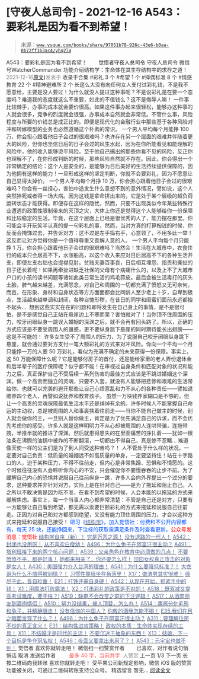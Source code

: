 # [守夜人总司令] - 2021-12-16 A543：要彩礼是因为看不到希望！

> 来源：[`www.yuque.com/books/share/97051b78-926c-43e6-b0aa-0b72ff163ac4/yhq2lq`](https://www.yuque.com/books/share/97051b78-926c-43e6-b0aa-0b72ff163ac4/yhq2lq)

<ne-p id="520f42f3293818f927861ebbd5b15da4_p_0" data-lake-id="520f42f3293818f927861ebbd5b15da4_p_0"><ne-text id="u7f463f7b" style="color: rgb(51, 51, 51);">A543：要彩礼是因为看不到希望！</ne-text></ne-p> <ne-p id="92befef3d871a8d575fbdc36c60fd685" data-lake-id="92befef3d871a8d575fbdc36c60fd685"><ne-text id="u0bb90424" ne-fontsize="12" style="color: rgb(255, 255, 255);">原创</ne-text><ne-text id="ucaa8289c" ne-fontsize="14">觉悟者</ne-text><ne-text id="u64b91270" ne-fontsize="14">守夜人总司令</ne-text></ne-p> <ne-p id="ff49f77e297364458f021c7300b9b60a" data-lake-id="ff49f77e297364458f021c7300b9b60a"><ne-text id="ufe2fb1b7" ne-fontsize="14" ne-bold="true" style="color: rgb(51, 51, 51);">守夜人总司令</ne-text></ne-p> <ne-p id="9431bc05587bb15a6e8cbd6281ba955b" data-lake-id="9431bc05587bb15a6e8cbd6281ba955b"><ne-text id="ue8848a59" ne-fontsize="14" style="color: rgb(51, 51, 51);">微信号</ne-text><ne-text id="u5c378a6e" ne-fontsize="14" style="color: rgb(51, 51, 51);">WatcherCommander</ne-text></ne-p> <ne-p id="cd2e84b74c77976a8b126d7127df92e1" data-lake-id="cd2e84b74c77976a8b126d7127df92e1"><ne-text id="ucfdc1526" ne-fontsize="14" style="color: rgb(51, 51, 51);">功能介绍</ne-text><ne-text id="udee5e49e" ne-fontsize="14" style="color: rgb(51, 51, 51);">结构学：生命体在其生存结构中的求存之道！</ne-text></ne-p> <ne-p id="88f7295af10b0e9f705ee5c1059a18a0" data-lake-id="88f7295af10b0e9f705ee5c1059a18a0"><ne-text id="u2d3628a6" style="color: rgb(140, 140, 140);">2021-12-16</ne-text>[<ne-text id="u6bbcee26" ne-fontsize="14">原文</ne-text>](https://mp.weixin.qq.com/s?__biz=MzAxNDk1NjI2Mw==&mid=2247487627&idx=1&sn=0a618f46844c1398338dbe51a952427a&chksm=9b8a3303acfdba151f21b7e0328cf72dbe95e65ef3860dd8d6ae7624dec79a82b61a4bfeb4be#rd))<ne-text id="u147639bc" ne-fontsize="14" style="color: rgb(140, 140, 140);">发表于</ne-text></ne-p> <ne-p id="e598ba50a86a4ea91e8fead69fd240e2" data-lake-id="e598ba50a86a4ea91e8fead69fd240e2"><ne-text id="udf661ccc" style="color: rgb(51, 51, 51);">收录于合集</ne-text></ne-p> <ne-p id="61b69f59f242a92765fdcd705045f2fc" data-lake-id="61b69f59f242a92765fdcd705045f2fc"><ne-text id="u01c20cc3" style="color: rgb(51, 51, 51);">#彩礼 3 个</ne-text></ne-p> <ne-p id="83640d72063d67612a2e4cd68e47284d" data-lake-id="83640d72063d67612a2e4cd68e47284d"><ne-text id="ubcc5dafb" style="color: rgb(51, 51, 51);">#希望 1 个</ne-text></ne-p> <ne-p id="fbc080e0dc9beb3be9f245490dc8b7a1" data-lake-id="fbc080e0dc9beb3be9f245490dc8b7a1"><ne-text id="ue8082832" style="color: rgb(51, 51, 51);">#择偶标准 8 个</ne-text></ne-p> <ne-p id="442581bbf6152597799b83eb4a1a6be7" data-lake-id="442581bbf6152597799b83eb4a1a6be7"><ne-text id="u35d94914" style="color: rgb(51, 51, 51);">#情感教育 22 个</ne-text></ne-p> <ne-p id="82bef08c3ea34dc098f66f891c392062" data-lake-id="82bef08c3ea34dc098f66f891c392062"><ne-text id="u9c156f22" style="color: rgb(51, 51, 51);">#精神避难所 2 个</ne-text></ne-p> <ne-p id="5022d08d0a3871c3441c47f7abbe8975" data-lake-id="5022d08d0a3871c3441c47f7abbe8975"><ne-text id="u17b0f5ce" style="color: rgb(51, 51, 51);">长这么大没有向任何女人支付过彩礼钱，不是我不愿意给，主要是没人要过！为什么就没人提过这种事呢？不是说彩礼是在要一个态度吗？难道我的态度就这么不重要，如此的不值钱么？这不是侮辱人嘛！</ne-text></ne-p> <ne-p id="d489bf9170d1e96d18f1dc696241adb6" data-lake-id="d489bf9170d1e96d18f1dc696241adb6"><ne-text id="ued5bdae0" style="color: rgb(51, 51, 51);">一件事比较棘手，办事的成本就会要价很高。如果这件事办起来很轻松，能够办这种事的人就会很多，竞争的烈度就会很强，办事成本自然就会非常低。不管什么事，风险程度与所要的价钱总是成正比的。即便是现代化的金融行业中那些基于各种风险对冲和转嫁模型的业务也必然遵循这个朴素的常识。</ne-text></ne-p> <ne-p id="3b4421a76970e048997da4f17c79aecc" data-lake-id="3b4421a76970e048997da4f17c79aecc"><ne-text id="ud800e32f" style="color: rgb(51, 51, 51);">一个男人平均每个月能挣 100 万，你会担心跟着他日子会过的很艰难吗？也许存在另一个层面的艰难并伴随着更大的风险，但你也坚信日后的日子会过的风生水起，因为在你所能看见和能理解的风险中，他的收入能够烫平风险。至于他自己搞出的那些你看不见的风险，反正你也理解不了，在你形成判断的时候，那些风险自然就不存在。因此，你会得出一个非常确定的结论：这个人是安全的，是能够为日后美好的生活持续提供保障的，因为他拥有这样的能力！一旦形成这样的坚定判断，你就不会要彩礼，因为不愿意让自己显得太掉价。</ne-text></ne-p> <ne-p id="18ea1e7524eea0e3fbadc27cf906ca42" data-lake-id="18ea1e7524eea0e3fbadc27cf906ca42"><ne-text id="uf942fc66" style="color: rgb(51, 51, 51);">一个男人平均每个月挣 10 万，你会担心跟着他日子会过的很艰难吗？你会有一丝担心，害怕中途发生什么意想不到的意外情况，譬如说，这个人突然猝死或者得一场大病。因为这钱是拿命拼出来的，它是处于某个层级的超负荷运转状态才能获得。即便存在这样的隐忧，然而，只要不出现类似今年某些特殊行业遭遇的政策性限制带来的灭顶之灾，大体上你还是觉得这个人能够给你一份保障和比较稳定的生活。毕竟，在这个层面上已经是很优秀的人了，能力摆在那里。你可能会半开玩笑半认真的提一句彩礼的事，然而，当对方真的打算掏钱的时候，你反而会掩饰过去，并告诉对方：这不过是左手捣右手，心意领了，不用多此一举！这反而让对方觉得你是一个值得尊重又善解人意的人。</ne-text></ne-p> <ne-p id="9a40db423f7cc4864582076dfe2514d8" data-lake-id="9a40db423f7cc4864582076dfe2514d8"><ne-text id="u1fd303ee" style="color: rgb(51, 51, 51);">一个男人平均每个月只能挣 1 万，你会担心跟着他日子会过的很艰难吗？当然会！生活在大城市中，衣食住行的成本只会居高不下，水涨船高，以这个收入来应对日后居高不下的各种生活开支，即便左支右绌也会提襟见肘。贫贱夫妻百事哀，日后相互埋怨、指责和撕扯的日子还长着呢！如果再牵扯进缺乏社保的父母有个病痛什么的，以及上不了大城市户口的小孩的读书问题等诸如此类日常生活的鸡毛蒜皮。最后会被生活毒打的灰头土脸，脾气越来越差，充满怨念，对自己和周围的一切都充满了愤怒又无可奈何，而且，在形象、身材和自身状态等方方面面都会比同龄人至少老上十岁，自卑到极点，生活越来越单调和封闭，各种自愧形秽，在昔日的同学和闺蜜们面前永远都抬不起头… </ne-text></ne-p> <ne-p id="062700b523ba237fb41cfbcfd5555087" data-lake-id="062700b523ba237fb41cfbcfd5555087"><ne-text id="u422b17e1" style="color: rgb(51, 51, 51);">想到这些实实在在的问题和即将发生在自己身上的事情，是不是很可怕，是不是感觉自己正站在悬崖边上不寒而栗？害怕就对了！当你顶不住周围的压力，咬牙闭眼纵身一跳误入婚姻的深渊之后，就不会再有回头路了。所以，正确的方式应该是不要受周围人的蛊惑，更不要纵身跳下悬崖的同时期待能长出翅膀——这是不可能的！</ne-text></ne-p> <ne-p id="9a335053758aac521e4ad3b30c6fce27" data-lake-id="9a335053758aac521e4ad3b30c6fce27"><ne-text id="u1ff1d3b7" style="color: rgb(51, 51, 51);">许多女生受不了周围人的压力，为了说服自己咬牙闭眼纵身跳下悬崖，就会通过要对方支付一笔大额彩礼的方式来对冲风险。你向一个平均一个月只能挣一万的人要 50 万彩礼，看似为充满不确定的未来获得一份保障。事实上，这 50 万能保障什么呢？它是能够付房子的首付，还是能给家里的老人弄份退休金和后半辈子的医疗保障呢？似乎都不能！在审视过自身条件和匹配对象的状况和能力之后，真正保护自己不受后续一系列伤害的最佳方式应该是不跳进婚姻这个深渊。做一个高贵而独立的灵魂，只要不入套，就没有人能够把悲惨和艰难的生活带给你。也就可以完美的避开那些让自己心烦意乱和力不从心的各种责任——譬如说赡养四个老人，再譬如说抚养和教育孩子。</ne-text></ne-p> <ne-p id="c80f3fce26a2493b8e09daa9ddf614db" data-lake-id="c80f3fce26a2493b8e09daa9ddf614db"><ne-text id="uc91c6096" style="color: rgb(51, 51, 51);">虽然一万块钱养家糊口是不够的，但让一个高贵的灵魂保障最低生活水平还是绰绰有余的。许多时候人不能掌握自己命运的主动权，总是被周围的人和事裹挟着往前走——当你不能自己做主的时候，别人就会做你的主，一旦别人替你做主，肯定是为了优先满足自己的诉求，而不会优先考虑你的感受。许多人就是这样明明力不从心却被周围的人连哄带骗，连拖带拽，半推半就的推进了深渊。然后就患得患失的在里面痛苦的挣扎着——犹如一根油条在沸腾的油锅中被炸的不断翻滚，一切都由不得自己，真是惨不忍睹… 难道像天使一样的公主们是为了到人间受这种苦吗？！</ne-text></ne-p> <ne-p id="9304bb3611ed332d2029a95a42d5427a" data-lake-id="9304bb3611ed332d2029a95a42d5427a"><ne-text id="u32f66b11" style="color: rgb(51, 51, 51);">人不管处于什么样的状况，一定要对自己负责：低质量的婚姻远不如高质量的单身，一定要坚持住！站在十字路口的人，迫于某种压力，不得不往前走，但内心是非常焦躁、恐惧和不情愿的。这个时候往往没有人会聆听你内心的不安，只会催促你不要慢吞吞的止步不前。为了缓解自己内心的恐惧并说服自己往前纵身一跳，许多人会向外界提出一个过分的要求，这种要求并非针对对方，实际上是在针对自己——是为了拖延和阻止自己。人之所以不敢决策是因为吃不准，在看不到希望的时候，人会本能的以拖延的方式来缓解焦虑。</ne-text><ne-text id="ub020dd02" ne-bold="true" style="color: rgb(51, 51, 51);">事实上，每一个当事人内心都非常清楚：不管是自己还是对方，只要有一方能够让自己看到希望，都无需以索要巨额彩礼的方式来拖延和说服自己往前走。正因为对自己和对方都感到绝望，又没有能力顶住周围的压力，才会以这种方式来拖延和说服自己接受！</ne-text></ne-p> <ne-p id="1fed6d6d689557619cf7bb4837df1622" data-lake-id="1fed6d6d689557619cf7bb4837df1622"><ne-text id="u8c6d43e3" ne-bold="true" style="color: rgb(0, 82, 255);">研习《</ne-text>[<ne-text id="u2406dbf8" ne-bold="true" style="color: rgb(87, 107, 149);">结构学</ne-text>](https://mp.weixin.qq.com/mp/appmsgalbum?action=getalbum&album_id=1318317199878225920&__biz=MzAxNDk1NjI2Mw==#wechat_redirect)<ne-text id="u8bfb8e93" ne-bold="true" style="color: rgb(0, 82, 255);">》，加入觉悟社：付费和不公开内容都有，每天 25 块，还能挣回来，下注标的获取需满足条件及时查看更新。</ne-text><ne-text id="uad129789" ne-bold="true" style="color: rgb(255, 0, 0);">公众号发消息：觉悟社</ne-text></ne-p>  <ne-p id="6dffa1818374a90ab9ef318f619b7128" data-lake-id="6dffa1818374a90ab9ef318f619b7128"><ne-card data-card-name="image" data-card-type="inline" id="PEqLm" data-event-boundary="card" style="color: rgb(51, 51, 51);"><ne-p id="e11d3286a3ff050127663f6f2ba72a00" data-lake-id="e11d3286a3ff050127663f6f2ba72a00">[<ne-text id="u3d661010" ne-bold="true" style="color: rgb(87, 107, 149);">结构学自序（新）！</ne-text>](http://mp.weixin.qq.com/s?__biz=MzIzMDYwOTM0Mg==&mid=2247485283&idx=1&sn=aa2b8554b8e5040f8f959636feaa06a3&chksm=e8b19fb2dfc616a430aa381b8da0815311244e694a69809cd92d0602ac34cfe5f1f419b3745e&scene=21#wechat_redirect)</ne-p> <ne-p id="c9b11ca3666a0b91f7afd8c2f8ca9de3" data-lake-id="c9b11ca3666a0b91f7afd8c2f8ca9de3">[<ne-text id="u0606848a" style="color: rgb(87, 107, 149);">穷是万恶之源！</ne-text>](http://mp.weixin.qq.com/s?__biz=MzAxNDk1NjI2Mw==&mid=2247483823&idx=1&sn=e54ebe9891b302dc0bf1815c76ccf8b7&chksm=9b8a2227acfdab31a05e273addd9159d4b8263d58d3c58bf214841c8189157519719c3427306&scene=21#wechat_redirect)</ne-p> <ne-p id="fa16b766afd49eda11e3f73f5539b23e" data-lake-id="fa16b766afd49eda11e3f73f5539b23e">[<ne-text id="u17d0d09f" style="color: rgb(87, 107, 149);">没有退路的一代人！</ne-text>](http://mp.weixin.qq.com/s?__biz=MzAxNDk1NjI2Mw==&mid=2247486533&idx=1&sn=a0d5cce0656aad467148e0642eb85a00&chksm=9b8a2fcdacfda6db79857186e953a089baf1fb678b2b071cf101c5a26e7fb9768474c94243ca&scene=21#wechat_redirect)</ne-p> <ne-p id="9671c0406bf5c44fa4310b6e4432cfda" data-lake-id="9671c0406bf5c44fa4310b6e4432cfda">[<ne-text id="uafbcf291" style="color: rgb(87, 107, 149);">A542：封闭也没用呀！</ne-text>](http://mp.weixin.qq.com/s?__biz=MzAxNDk1NjI2Mw==&mid=2247487620&idx=1&sn=8e1353152e650b72e735ceb1b2f2dd1d&chksm=9b8a330cacfdba1a31a1d6271bd8cf08701ca1a18406d2605bc48404fe9ca2f4fa78d5501bc7&scene=21#wechat_redirect)</ne-p> <ne-p id="d8f3a3555549af2810325d088cb6025f" data-lake-id="d8f3a3555549af2810325d088cb6025f">[<ne-text id="ueb0d8465" style="color: rgb(87, 107, 149);">从不喜欢白瘦幼！</ne-text>](http://mp.weixin.qq.com/s?__biz=MzAxNDk1NjI2Mw==&mid=2247487612&idx=1&sn=0e185f9ece207fb397565812fd6bcd9e&chksm=9b8a33f4acfdbae2477b51f9ce494aaf36bb779f8911e41cdde6f96c71a3b2d708feaa1d4d18&scene=21#wechat_redirect)</ne-p> <ne-p id="5c09ac65e78f18002047095284b5d592" data-lake-id="5c09ac65e78f18002047095284b5d592">[<ne-text id="uae7ee37e" ne-bold="true" style="color: rgb(87, 107, 149);">A496：为什么兔子在阿富汗很主动？</ne-text>](http://mp.weixin.qq.com/s?__biz=MzIzMDYwOTM0Mg==&mid=2247486278&idx=1&sn=40d09857088bebd3c70bec1c7a500f06&chksm=e8b19397dfc61a810125242c8e395330f934390eb50bd54053ecd3f31ddc91de4e429c0f693a&scene=21#wechat_redirect)</ne-p> <ne-p id="9a017b8fedf07d086d997dc87a151c38" data-lake-id="9a017b8fedf07d086d997dc87a151c38">[<ne-text id="ub2977624" style="color: rgb(87, 107, 149);">A491：塔利班接下来的两个核心问题！</ne-text>](http://mp.weixin.qq.com/s?__biz=MzIzMDYwOTM0Mg==&mid=2247486219&idx=1&sn=8f77517f0244ba31f7eb28e2676e17cd&chksm=e8b193dadfc61acc6d9e6029653aac696f132efc24d3b28f983ba8e4ada269ac887e6165d837&scene=21#wechat_redirect)</ne-p> <ne-p id="ea716815c8b4ef761289414fed1915d1" data-lake-id="ea716815c8b4ef761289414fed1915d1">[<ne-text id="u4ae501c0" ne-bold="true" style="color: rgb(87, 107, 149);">A539：父亲角色在教育中必须做的几点！</ne-text>](http://mp.weixin.qq.com/s?__biz=MzAxNDk1NjI2Mw==&mid=2247487582&idx=1&sn=f4bac1092e8f45f6a86e662d8a68d556&chksm=9b8a33d6acfdbac0b4e01232406db5e9a315180b66b1bc830f17231f167d515d33408ff727b6&scene=21#wechat_redirect)</ne-p> <ne-p id="130a92accacaf71ef28fc46612b70fdf" data-lake-id="130a92accacaf71ef28fc46612b70fdf">[<ne-text id="ue1b4b928" ne-bold="true" style="color: rgb(87, 107, 149);">不要愤愤不平，都是好事！</ne-text>](http://mp.weixin.qq.com/s?__biz=MzAxNDk1NjI2Mw==&mid=2247487130&idx=1&sn=b21138d85455f5692aaf039038c78342&chksm=9b8a2d12acfda404a2b67fe4d446ee0f2805ad64a8b8004902934600fd731191e140df6ac19a&scene=21#wechat_redirect)</ne-p> <ne-p id="2440f890687a434dd9458a2703d2417d" data-lake-id="2440f890687a434dd9458a2703d2417d">[<ne-text id="u1417ce00" ne-bold="true" style="color: rgb(87, 107, 149);">她都来相亲了，你还要怎么样！</ne-text>](http://mp.weixin.qq.com/s?__biz=MzAxNDk1NjI2Mw==&mid=2247486952&idx=1&sn=698aec6916d2eca5e758c25c4c634346&chksm=9b8a2e60acfda776b80a4f2f0d5c2fe4921fc821cdf029fa9d2fdc52fd708fc5a0b980d5d3d0&scene=21#wechat_redirect)</ne-p> <ne-p id="4bbb0055c436a67421376ea42035171b" data-lake-id="4bbb0055c436a67421376ea42035171b">[<ne-text id="udb3719b4" ne-bold="true" style="color: rgb(87, 107, 149);">田园女权真正攻击的对象是女人！</ne-text>](http://mp.weixin.qq.com/s?__biz=MzIzMDYwOTM0Mg==&mid=2247486412&idx=1&sn=5dd3e8b2a759838d739e6d61ebab2eab&chksm=e8b1931ddfc61a0bf6f81cd2a9a9232ea8ce86528a8eea66c6635180e8678b819ebb38b4cb86&scene=21#wechat_redirect)</ne-p> <ne-p id="90963c7525418c5d4754e97c4388944c" data-lake-id="90963c7525418c5d4754e97c4388944c">[<ne-text id="u871c52e6" ne-bold="true" style="color: rgb(87, 107, 149);">A430：美国强力介入台湾的理由！</ne-text>](http://mp.weixin.qq.com/s?__biz=MzIzMDYwOTM0Mg==&mid=2247486587&idx=1&sn=e14d4403bb13c441596f09add1b5f27c&chksm=e8b194aadfc61dbcab0c1d70249910161f8c77b0163ac8278dfe5c2f817d2bb2a3ac3e7ddf89&scene=21#wechat_redirect)</ne-p> <ne-p id="fe2f2f4d8b514784b6eedfb9d1877bb5" data-lake-id="fe2f2f4d8b514784b6eedfb9d1877bb5">[<ne-text id="ubf7872d2" style="color: rgb(87, 107, 149);">A541：为什么要降低标准？！</ne-text>](http://mp.weixin.qq.com/s?__biz=MzAxNDk1NjI2Mw==&mid=2247487621&idx=1&sn=f429046c9b1760d8d45ee7c759a3d5da&chksm=9b8a330dacfdba1bf16d516acacfddf4492f721d14504ed52e1049013a54819e6ee778c93097&scene=21#wechat_redirect)</ne-p> <ne-p id="ada313620451a200e18c480579d0b72f" data-lake-id="ada313620451a200e18c480579d0b72f">[<ne-text id="ue9fe70e3" ne-bold="true" style="color: rgb(87, 107, 149);">大衣哥为什么不值得被同情？！</ne-text>](http://mp.weixin.qq.com/s?__biz=MzAxNDk1NjI2Mw==&mid=2247487598&idx=1&sn=96df866800e5e546b2e945af60227ed4&chksm=9b8a33e6acfdbaf061f8713492ddd97b05e91e9bd566c4aa7d5e4f58b4395346513ec9f12eec&scene=21#wechat_redirect)</ne-p> <ne-p id="62c0bfe90d4c4c710b67eefaa8aefeba" data-lake-id="62c0bfe90d4c4c710b67eefaa8aefeba">[<ne-text id="u0d6c2bdb" style="color: rgb(87, 107, 149);">习惯性靠墙坐在角落里！</ne-text>](http://mp.weixin.qq.com/s?__biz=MzAxNDk1NjI2Mw==&mid=2247487609&idx=1&sn=08068cfce108617e4a41d0c813ce131d&chksm=9b8a33f1acfdbae7a578b59c045f6336afe6ed1f2fcd7a0b38c0279078002f04767e391f4f18&scene=21#wechat_redirect)</ne-p> <ne-p id="04e59996121952b81293215754ebda94" data-lake-id="04e59996121952b81293215754ebda94">[<ne-text id="ua76c6ad2" style="color: rgb(87, 107, 149);">X17：做渣男其实很难！</ne-text>](http://mp.weixin.qq.com/s?__biz=MzAxNDk1NjI2Mw==&mid=2247487605&idx=1&sn=fc9561d856c58842f72ba24465608862&chksm=9b8a33fdacfdbaebbb38b043f52e484db8351fe55e205a0e0d97d8ca7a2d82443e6c10054c74&scene=21#wechat_redirect)</ne-p> <ne-p id="d9c7daf71f0abe10a38d78b06cc3de8a" data-lake-id="d9c7daf71f0abe10a38d78b06cc3de8a">[<ne-text id="u7475ab55" style="color: rgb(87, 107, 149);">缘尽于此，各自珍重！</ne-text>](http://mp.weixin.qq.com/s?__biz=MzAxNDk1NjI2Mw==&mid=2247487602&idx=1&sn=f1f39973e0336e368005f01ebe4a3ef4&chksm=9b8a33faacfdbaec3344071c7f8a925fef5586e9787a6ebfa34fd736498773fdd2ab52bf4bbb&scene=21#wechat_redirect)</ne-p> <ne-p id="e3d081bbbed00019bd185f5ecd103df5" data-lake-id="e3d081bbbed00019bd185f5ecd103df5">[<ne-text id="ua0649e29" style="color: rgb(87, 107, 149);">E21：打铁还需自身硬！</ne-text>](http://mp.weixin.qq.com/s?__biz=MzA3ODI4NTY4OQ==&mid=2247483839&idx=1&sn=cb80029b7f82ba1144ceb58664afa44a&chksm=9f445fa9a833d6bf70c54e9029f69e952823ff25ff6b7e7b8d6a4a43fc9ec553ffb960210ccb&scene=21#wechat_redirect)</ne-p> <ne-p id="d7cc0b11168384eec98f6c8327b12a61" data-lake-id="d7cc0b11168384eec98f6c8327b12a61">[<ne-text id="u24ffafa9" ne-bold="true" style="color: rgb(87, 107, 149);">A542：从现在开始，抓紧手中的钱！</ne-text>](http://mp.weixin.qq.com/s?__biz=MzIzMDYwOTM0Mg==&mid=2247486640&idx=1&sn=a96afa7d2b698e33240735ea8d7671f7&chksm=e8b19461dfc61d77a4afce11ecc7558b8d7ff5d495a78bcb609e3eed5c70bcbed5f3d6a66023&scene=21#wechat_redirect)</ne-p> <ne-p id="1a1d400015daabcbfa5c78944039f723" data-lake-id="1a1d400015daabcbfa5c78944039f723">[<ne-text id="ub6537f9b" style="color: rgb(87, 107, 149);">X1：用魔法打败魔法！</ne-text>](http://mp.weixin.qq.com/s?__biz=MzIzMDYwOTM0Mg==&mid=2247486542&idx=1&sn=0e26afc62c7171bb2132a86d6d3f349b&chksm=e8b1949fdfc61d893ec07610d457e7544bcaa90387ae31f0e0663645c744fcc69d27a74c44c4&scene=21#wechat_redirect)</ne-p> <ne-p id="bcac0500a986ec6ac3163e65bcf62365" data-lake-id="bcac0500a986ec6ac3163e65bcf62365">[<ne-text id="ua16b921b" style="color: rgb(87, 107, 149);">X2：打击彩礼的政策是不对的！</ne-text>](http://mp.weixin.qq.com/s?__biz=MzIzMDYwOTM0Mg==&mid=2247486547&idx=1&sn=84cdf1a658ba1719848662f0e56f64e8&chksm=e8b19482dfc61d944c77148828ddf9718b3690f306319be04eb791b403f7fa68f9a9b13857b0&scene=21#wechat_redirect)</ne-p> <ne-p id="e7a05d03f3312de3aea7e0eabc6b9d78" data-lake-id="e7a05d03f3312de3aea7e0eabc6b9d78">[<ne-text id="u5f8908f3" ne-bold="true" style="color: rgb(87, 107, 149);">A518：既双减又提高考试难度，要干啥？!</ne-text>](http://mp.weixin.qq.com/s?__biz=MzIzMDYwOTM0Mg==&mid=2247486528&idx=1&sn=837ef39e3c0b47ac84d5096690555ae7&chksm=e8b19491dfc61d87292daf575c1e7c95b3f0543f313b65c7ad4ab369603833704304ec7451d7&scene=21#wechat_redirect)</ne-p> <ne-p id="6cf23d88bedc28e0398cc606e69a2749" data-lake-id="6cf23d88bedc28e0398cc606e69a2749">[<ne-text id="uabd1839a" ne-bold="true" style="color: rgb(87, 107, 149);">A519：缺电不会改变之前的下注逻辑！</ne-text>](http://mp.weixin.qq.com/s?__biz=MzIzMDYwOTM0Mg==&mid=2247486508&idx=1&sn=6fac0f23979fa74983528cb090ad205b&chksm=e8b194fddfc61deb6982573c047fb47cb7af702e87111a0498e1cdc4676b6baf3cc5143f9c92&scene=21#wechat_redirect)</ne-p> <ne-p id="0ecad1486b0813652fbb4d647f435ad7" data-lake-id="0ecad1486b0813652fbb4d647f435ad7">[<ne-text id="u43f9edbb" style="color: rgb(87, 107, 149);">A517：从酒肉朋友到酒肉情侣！</ne-text>](http://mp.weixin.qq.com/s?__biz=MzAxNDk1NjI2Mw==&mid=2247487217&idx=1&sn=5defa9de19a22d6bea269defa65b4b91&chksm=9b8a2d79acfda46fa1fe57755d52f85dba61aa31fdeed8e400ef0f92459388da9ae86b7b6273&scene=21#wechat_redirect)</ne-p> <ne-p id="d1d1c6ed552b737af87f6e88a05e35cb" data-lake-id="d1d1c6ed552b737af87f6e88a05e35cb">[<ne-text id="u42875de3" style="color: rgb(87, 107, 149);">A510：努力没结果，被人顶替，怎么办！</ne-text>](http://mp.weixin.qq.com/s?__biz=MzAxNDk1NjI2Mw==&mid=2247487202&idx=1&sn=c4c18c5c793a47e31cd7267152a78d1f&chksm=9b8a2d6aacfda47c47394eb5cbb97fc6233fb7258c0408026e518018a6af33da141b1b0a2bfa&scene=21#wechat_redirect)</ne-p> <ne-p id="656747862b8cf2dcaaf611a8d1e8eb76" data-lake-id="656747862b8cf2dcaaf611a8d1e8eb76">[<ne-text id="u319129de" style="color: rgb(87, 107, 149);">A514：鹰酱分化毛熊和兔子，并精确阻击！</ne-text>](http://mp.weixin.qq.com/s?__biz=MzIzMDYwOTM0Mg==&mid=2247486421&idx=1&sn=c114599b4fd1016c7f539fca526fe91c&chksm=e8b19304dfc61a127301df6303aedbeace66275a179f7db025e56f2326917c273d443eab53e6&scene=21#wechat_redirect)</ne-p> <ne-p id="94ac4edcf9a690e8669cfe29e3accbfc" data-lake-id="94ac4edcf9a690e8669cfe29e3accbfc">[<ne-text id="u8bf200b8" ne-bold="true" style="color: rgb(87, 107, 149);">没有信仰的中国人？</ne-text>](http://mp.weixin.qq.com/s?__biz=MzIzMDYwOTM0Mg==&mid=2247486407&idx=1&sn=9a80a9025d4d375b279e55be877a62d8&chksm=e8b19316dfc61a00b5b914a5a63d952874bd62283d40c73574940eb7bfb73a25be2e8f2d82b3&scene=21#wechat_redirect)</ne-p> <ne-p id="f8ca2d0ba192aa186789c70f8fefd519" data-lake-id="f8ca2d0ba192aa186789c70f8fefd519">[<ne-text id="u75303bb4" style="color: rgb(87, 107, 149);">你敬的酒我怎能不喝！</ne-text>](http://mp.weixin.qq.com/s?__biz=MzIzMDYwOTM0Mg==&mid=2247486456&idx=1&sn=7d6377d84f511b80179c5e7648494d6e&chksm=e8b19329dfc61a3f9b91b5b43dbd1a6eea293a02cd80b96aeb6dd1930f7f2c93fd33c0e3b2f3&scene=21#wechat_redirect)</ne-p> <ne-p id="e3bf0b1f7518647edfb4b122275e0c5c" data-lake-id="e3bf0b1f7518647edfb4b122275e0c5c">[<ne-text id="u488a2e24" ne-bold="true" style="color: rgb(87, 107, 149);">E35:我们在月之暗面发现了什么？！</ne-text>](http://mp.weixin.qq.com/s?__biz=MzIzMDYwOTM0Mg==&mid=2247486632&idx=1&sn=170aeff87eb36dce354c8b2437f4b27f&chksm=e8b19479dfc61d6f08e6492954a528f20387fe2fa925747cf2b504d2bc69084f24495e972e41&scene=21#wechat_redirect)</ne-p> <ne-p id="d5d9af755ebeb584d4a63339afe80093" data-lake-id="d5d9af755ebeb584d4a63339afe80093">[<ne-text id="u414f4355" ne-bold="true" style="color: rgb(87, 107, 149);">A496：为什么兔子在阿富汗很主动？</ne-text>](http://mp.weixin.qq.com/s?__biz=MzIzMDYwOTM0Mg==&mid=2247486278&idx=1&sn=40d09857088bebd3c70bec1c7a500f06&chksm=e8b19397dfc61a810125242c8e395330f934390eb50bd54053ecd3f31ddc91de4e429c0f693a&scene=21#wechat_redirect)</ne-p> <ne-p id="eb6005bf36f610338e6e9a0993af988a" data-lake-id="eb6005bf36f610338e6e9a0993af988a">[<ne-text id="u4301a7f3" ne-bold="true" style="color: rgb(87, 107, 149);">A311：要理解住房不炒的真正含义！</ne-text>](http://mp.weixin.qq.com/s?__biz=MzIzMDYwOTM0Mg==&mid=2247484959&idx=1&sn=090583ec50bfd9febec1de463c2672f6&chksm=e8b19ecedfc617d8629080f6745c8de013cfe875de26eef6767b2d5c10782650223ed15f807b&scene=21#wechat_redirect)</ne-p> <ne-p id="5f4770bef580a7bb9e3821a7d7c4fc24" data-lake-id="5f4770bef580a7bb9e3821a7d7c4fc24">[<ne-text id="ud0fa552f" style="color: rgb(87, 107, 149);">E31：结构性进攻策略！</ne-text>](http://mp.weixin.qq.com/s?__biz=MzA3ODI4NTY4OQ==&mid=2247483831&idx=1&sn=80d5943dc71f5dd1f2c36362f3971d2a&chksm=9f445fa1a833d6b7987a3e6448e3211bf8b56f4f13b98298a3b49b475ee0a56a5347f782be59&scene=21#wechat_redirect)</ne-p> <ne-p id="ce98139080206ff43976a6020c3a6cfb" data-lake-id="ce98139080206ff43976a6020c3a6cfb">[<ne-text id="u04d62433" ne-bold="true" style="color: rgb(87, 107, 149);">政权的本质：生命体实现存续的工具！</ne-text>](http://mp.weixin.qq.com/s?__biz=MzAxNDk1NjI2Mw==&mid=2247487554&idx=1&sn=df20affabcac7b2df7d871c27735ed1e&chksm=9b8a33caacfdbadc411427ed1ab7cdbde4c133aae2bc35242a5c913540dd3bf497640e526194&scene=21#wechat_redirect)</ne-p> <ne-p id="b335545b5983270fa3a7b24cf5ae2f52" data-lake-id="b335545b5983270fa3a7b24cf5ae2f52">[<ne-text id="ubb6dab23" style="color: rgb(87, 107, 149);">X11：不结婚才是时代的主流！</ne-text>](http://mp.weixin.qq.com/s?__biz=MzAxNDk1NjI2Mw==&mid=2247487535&idx=1&sn=5d229e0d87a0acb3db07c098f4aa606c&chksm=9b8a33a7acfdbab1bb37e4efe94ec13d8d8bbe94cd25a6689f5f316dc75bdbb1469463ce2446&scene=21#wechat_redirect)</ne-p> <ne-p id="0e75985dc323d404ecb516bca3cea593" data-lake-id="0e75985dc323d404ecb516bca3cea593">[<ne-text id="ub5d6eff9" style="color: rgb(87, 107, 149);">不要沉迷于抽象的东西！</ne-text>](http://mp.weixin.qq.com/s?__biz=MzAxNDk1NjI2Mw==&mid=2247487527&idx=1&sn=e24c2dd98e5f9883c8dce2a1e7bb80df&chksm=9b8a33afacfdbab921e90b3eafc3618176a35da53c53bb51f2ef2f9a98e87d05949a4b0ad69b&scene=21#wechat_redirect)</ne-p> <ne-p id="cf0d4de4f50bd0d8c210981da7f7f312" data-lake-id="cf0d4de4f50bd0d8c210981da7f7f312">[<ne-text id="ub533e463" style="color: rgb(87, 107, 149);">X13：姑娘，下一个目标是争夺冠名权！</ne-text>](http://mp.weixin.qq.com/s?__biz=MzAxNDk1NjI2Mw==&mid=2247487532&idx=1&sn=543e4e8c2063c62c48def85204f0a6ef&chksm=9b8a33a4acfdbab2535686b2a135a56c146816d8d692e946d51f4422e5caf2aca3e2260b40f9&scene=21#wechat_redirect)</ne-p> <ne-p id="8fc21834f48568340b50ab0882be0fc1" data-lake-id="8fc21834f48568340b50ab0882be0fc1">[<ne-text id="u187328ba" style="color: rgb(87, 107, 149);">A546：夜壶又要拿出来用了？！</ne-text>](http://mp.weixin.qq.com/s?__biz=MzAxNDk1NjI2Mw==&mid=2247487487&idx=1&sn=1899dc61b52e00ef53fee2fece6fa9e6&chksm=9b8a2c77acfda561dd78f8a9d41ca8f6b604b1410e246bd38451bc63aab7e1b0840d3e7c9e9b&scene=21#wechat_redirect)</ne-p> <ne-p id="e94c99240ad36ca297465c2cb8e1da2c" data-lake-id="e94c99240ad36ca297465c2cb8e1da2c">[<ne-text id="u619e38b1" style="color: rgb(87, 107, 149);">A543：元宇宙也做不到！</ne-text>](http://mp.weixin.qq.com/s?__biz=MzAxNDk1NjI2Mw==&mid=2247487476&idx=1&sn=2e2f159d365f00117f8fd47d3ca062f9&chksm=9b8a2c7cacfda56a80b9243d42bc5faabe4622c27fb4f3edad16ca5de7242a9c1345056ee461&scene=21#wechat_redirect)</ne-p> <ne-p id="94d8ad350627db0c496d324f27e54db2" data-lake-id="94d8ad350627db0c496d324f27e54db2"><ne-text id="u652d292d" style="color: rgb(51, 51, 51);">觉悟者</ne-text></ne-p> <ne-p id="56744fe0ded6ab412612ee5ed2a0fb4a" data-lake-id="56744fe0ded6ab412612ee5ed2a0fb4a"><ne-text id="u0a7240cb" style="color: rgb(51, 51, 51);">喜欢你就转走吧！</ne-text></ne-p> <ne-p id="46173c8b59b2643a35523c1738906d4c" data-lake-id="46173c8b59b2643a35523c1738906d4c"><ne-text id="u931a0c5c" ne-bold="true" style="color: rgb(51, 51, 51);">微信扫一扫赞赏作者</ne-text><ne-text id="u8832f2f3" ne-bold="true" style="color: rgb(255, 255, 255);">赞赏</ne-text></ne-p> <ne-p id="4a4266d6b4d4bc70fb95d74e306f1a5f" data-lake-id="4a4266d6b4d4bc70fb95d74e306f1a5f"><ne-text id="u841a5f76" style="color: rgb(51, 51, 51);">已喜欢，</ne-text><ne-text id="ub0c46836">对作者说句悄悄话</ne-text></ne-p> <ne-p id="c2ecea884a5dddcfc98179de99136753" data-lake-id="c2ecea884a5dddcfc98179de99136753"><ne-text id="u16f1d6c0" style="color: rgb(51, 51, 51);">取消</ne-text></ne-p> <ne-p id="c69e453c9ac84c9ab7d346cd9f13b65a" data-lake-id="c69e453c9ac84c9ab7d346cd9f13b65a"><ne-text id="u13bf9556" ne-fontsize="14" ne-bold="true" style="color: rgb(51, 51, 51);">发送给作者</ne-text></ne-p> <ne-p id="97b63e7c2f77be1ff827c4425b73daa2" data-lake-id="97b63e7c2f77be1ff827c4425b73daa2"><ne-text id="u4a3f628c" ne-bold="true" style="color: rgb(255, 255, 255);">发送</ne-text></ne-p> <ne-p id="a093c22971059fa04a5bc3380c520820" data-lake-id="a093c22971059fa04a5bc3380c520820"><ne-text id="u8aa53049" ne-fontsize="13" style="color: rgb(250, 81, 81);">最多 40 字，当前共字</ne-text></ne-p> <ne-p id="87d02ed9ad7218b88f6962638315a9be" data-lake-id="87d02ed9ad7218b88f6962638315a9be"><ne-text id="u47d0b559" style="color: rgb(136, 136, 136);"> 人赞赏</ne-text></ne-p> <ne-p id="2005c79d705ddb7526ecc2e2599a46b4" data-lake-id="2005c79d705ddb7526ecc2e2599a46b4"><ne-text id="ub86c03fc" style="color: rgb(51, 51, 51);">上一页</ne-text> <ne-text id="u65dfdaf3">1</ne-text><ne-text id="u95a0a6a8" style="color: rgb(51, 51, 51);">/3 下一页</ne-text></ne-p> <ne-p id="7f548d8ba6c4942ad511db6dac84cf02" data-lake-id="7f548d8ba6c4942ad511db6dac84cf02"><ne-text id="u3128619e" style="color: rgb(51, 51, 51);">长按二维码向我转账</ne-text></ne-p> <ne-p id="c6c641de6f5c29ccc741acf621604a83" data-lake-id="c6c641de6f5c29ccc741acf621604a83"><ne-text id="u2880960e" style="color: rgb(51, 51, 51);">喜欢你就转走吧！</ne-text></ne-p> <ne-p id="2f42390d4373a3fe13acde8f4f837924" data-lake-id="2f42390d4373a3fe13acde8f4f837924"><ne-text id="u12caeeb5" style="color: rgb(51, 51, 51);">受苹果公司新规定影响，微信 iOS 版的赞赏功能被关闭，可通过二维码转账支持公众号。</ne-text></ne-p> <ne-h3 id="UkY6W" data-lake-id="UkY6W"><ne-heading-ext><ne-heading-anchor></ne-heading-anchor><ne-heading-fold></ne-heading-fold></ne-heading-ext><ne-heading-content><ne-text id="u7b52f139" ne-fontsize="16" style="color: rgb(51, 51, 51);">精选留言</ne-text></ne-heading-content></ne-h3> <ne-p id="acdeb5ecb837cda52c1d589dae6bac1b" data-lake-id="acdeb5ecb837cda52c1d589dae6bac1b"><ne-text id="ueb7cdc2c" style="color: rgb(51, 51, 51);">暂无...</ne-text></ne-p> <ne-p id="d3ec5f1b8fea5f15b465e42837474c41" data-lake-id="d3ec5f1b8fea5f15b465e42837474c41">[<ne-text id="u2dcf7e58">阅读全文</ne-text>](https://mp.weixin.qq.com/s/nIdk03JhgbTU-TDXQQQ39A#rd)</ne-p></ne-card></ne-p>